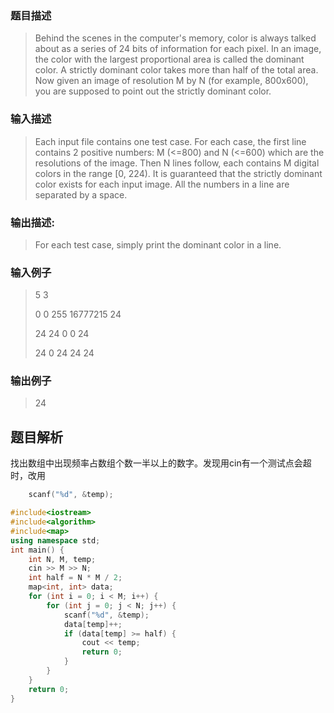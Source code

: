 ### 题目描述

> Behind the scenes in the computer's memory, color is always talked about as a series of 24 bits of information for each pixel. In an image, the color with the largest proportional area is called the dominant color. A strictly dominant color takes more than half of the total area. Now given an image of resolution M by N (for example, 800x600), you are supposed to point out the strictly dominant color.

### 输入描述

> Each input file contains one test case. For each case, the first line contains 2 positive numbers: M (<=800) and N (<=600) which are the resolutions of the image. Then N lines follow, each contains M digital colors in the range [0, 224). It is guaranteed that the strictly dominant color exists for each input image. All the numbers in a line are separated by a space.

### 输出描述:
> For each test case, simply print the dominant color in a line.

### 输入例子
> 5 3
> 
>0 0 255 16777215 24
> 
>24 24 0 0 24
> 
>24 0 24 24 24

### 输出例子
> 24

## 题目解析
找出数组中出现频率占数组个数一半以上的数字。发现用cin有一个测试点会超时，改用
```C++
    scanf("%d", &temp);
```

```C++
#include<iostream>
#include<algorithm>
#include<map>
using namespace std;
int main() {
	int N, M, temp;
	cin >> M >> N;
	int half = N * M / 2;
	map<int, int> data;
	for (int i = 0; i < M; i++) {
		for (int j = 0; j < N; j++) {
			scanf("%d", &temp);
			data[temp]++;
			if (data[temp] >= half) {
				cout << temp;
				return 0;
			}
		}
	}
	return 0;
}
```